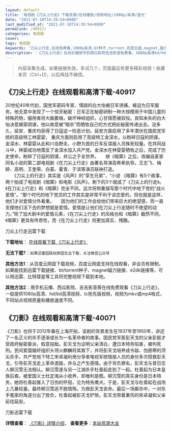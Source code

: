 ```yaml
---
layout: default
title: '电视剧《刀尖上行走》下载资源/在线播放/视频地址/1080p/高清/蓝光'
date: "2021-07-10T14:39:54+0800"
last_modified_at: "2021-07-10T14:39:54+0800"
permalink: /40917/
categories: 电视剧
cover:
tags: 电视剧
keywords: '刀尖上行走,在线免费看,1080p高清,bt种子,torrent,百度云盘,magnet,磁力链,迅雷下载资源'
description: '《刀尖上行走》在线云播放手机西瓜影院吉吉影音免费看，1080p高清bd/hd未删减完整版和tc抢先枪版，mkv/mp4格式，附带bt/torrent种子、magnet/磁力链、百度云盘、网盘资源迅雷下载链接'
---
```


>内容采集生成，如果链接失效，多试几个，页面最后有更多精彩视频！收藏本页（Ctrl+D)，以后再找不麻烦。


## 《刀尖上行走》在线观看和高清下载-40917

20世纪40年代初，国党军密码专家、懦弱的白大怡被日军诱捕，被迫为日军服务。他无意中发现了一个惊天秘密：日军正在秘密研制一种大规模用于中国儿童的特殊药物，服用者将大脑萎缩，破坏神经组织，心甘情愿被奴役。良知未失的白大怡决意揭穿阴谋，他以故意被&ldquo;暗杀”而牺牲自己的方式把此秘密传递出去。没多久，延安、重庆均获得了日寇这一险恶计划。延安方面启用了多年潜伏在国民党军统的高级特工林婴婴， 重庆方面则启用了高级特工金深水，以粉碎日寇的阴谋。金深水、林婴婴从此和川岛野夫、小野为首的日军反谍报人员殊死较量。在共同战斗中，林婴成功地策反了金深水加入共产党。金深水在林婴婴牺牲之后，完成了历史使命，粉碎了日寇的阴谋，并公之于全世界。</div>　　继《暗算》之后，改编自麦家同名小说的第二部电视剧《在刀尖上行走》由著名导演高希希执导。王志飞、梅婷、高明、王奎荣、白荟、霍青、于滨等演员联袂打造。<br />　　《刀尖上的行走》其实是《风声》的“孪生兄弟”，&ldquo;小说 《暗算》有5个故事，两个拍成了电视剧《暗算》和电影《风声》，剩下的3个就成了《刀尖上的行走》。《在刀尖上行走》和《暗算》完全不同，这次将侧重描写那个时代中地下党的“战火爱情”。&ldquo;那个时代的地下党员的工作其实是非常不利于谈恋爱的，但也就是这样，他们才对爱情分外看重。</div>　　因为他们的工作会给他们带来巨大的绝望感，而一直支撑他们活下去的梦想就是爱情。爱情是让他们在刀尖上行走随时不绝望的动力。&rdquo;除了加大剧中的爱情元素，《在刀尖上行走》的风格也和《暗算》截然不同，《暗算》更具有传奇性，而《在刀尖上行走》则更加真实、残酷。</div>


刀尖上行走迅雷下载

**下载地址**： [在线观看下载 《刀尖上行走》](https://www.993dy.com//vod-detail-id-11411.html) 


**无法下载?**：`如果迅雷因版权原因无法下载，关注微信公众号 `

**其他方法1**：从百度云网盘下载视频，百度云网盘支持在线观看，非会员有限制，如果能找到迅雷下载链接、bt/torrent种子、magnet磁力链接、e2dk链接等，可以用迅雷、比特彗星等工具将完整视频下载到本地。

**其他方法2**：用手机云播、西瓜影院、吉吉影音等在线免费观看《刀尖上行走》，一般提供1080p高清、hd/bd高清视频、tc抢先版视频，视频为mkv或mp4格式，不同站点视频质量和播放速度不同。


## 《刀影》在线观看和高清下载-40071

《刀影》也将于2012年春在上海开拍，该剧的背景发生在1937年至1950年，讲述了一名正义的杀手逐渐成长为一名革命者的故事。国民党军医彭天戈的父亲彭振才受政府秘密委派，假意投敌。彭天戈为证明父亲清白，遭日本特务陷害，被判死刑。民间爱国锄奸组织头领火麒麟将其救下，并将彭天戈培养成令敌、伪胆寒的顶尖杀手。共产党地下特工宋卓凝利用分享者电视军统情报人员的身份多次搭救彭天戈，引导彭天戈走上革命道路，并与之产生感情。由于背负罪名，彭天戈与昔日恋人柳沉雪无法相认。柳沉雪遂与另一江湖杀手杜善起走到了一起。杜善起为日本皇族后裔，被爱国义士杜定海从小收养，却唯利是图。柳沉雪的真实身份是日本特务，她将杜善起推入了日伪的怀抱，沦为特务鹰犬。于是，彭天戈与杜善起在战场上几番较量。最终柳沉雪逃不脱情殇，为救彭天戈丧命。最后一场厮杀中，一对杀手冤家的角逐分出了胜负，杜善起被彭天戈铲除。彭天戈带着重伤的宋卓凝和父亲前往延安。</p>


刀影迅雷下载

**详情查看**： [《刀影》详情介绍](/movie/40071/)， **查看更多**：[本站资源大全](/movie/t/all/)

